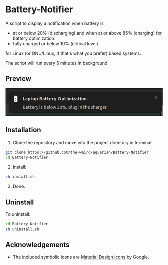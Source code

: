 # Battery-Notifier

A script to display a notification when battery is 
- at or below 20% (discharging) and when at or above 85% (charging) for battery optimization.
- fully charged or below 10% (critical level).

for Linux (or GNU/Linux, if that's what you prefer) based systems.

The script will run every 5 minutes in background.

## Preview

![widget-factory](/images/preview.png?raw=true)


## Installation

1. Clone the repository and move into the project directory in terminal:

```sh
git clone https://github.com/the-weird-aquarian/Battery-Notifier
cd Battery-Notifier
```

2. Install:

```sh
sh install.sh
```

3. Done.

## Uninstall

To uninstall:

```sh
cd Battery-Notifier
sh uninstall.sh
```

## Acknowledgements

- The included symbolic icons are [Material Design icons](https://github.com/google/material-design-icons) by Google.
